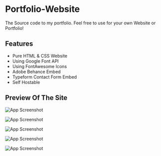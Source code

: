 # Portfolio-Website
 The Source code to my portfolio. Feel free to use for your own Website or Portfolio!

 


## Features

- Pure HTML & CSS Website
- Using Google Font API
- Using FontAwesome Icons
- Adobe Behance Embed
- Typeform Contact Form Embed
- Self Hostable


## Preview Of The Site

![App Screenshot](https://cdn.discordapp.com/attachments/1162882296160997460/1189880982577356830/image.png?ex=659fc605&is=658d5105&hm=b0b75195c767ecd5adb8b15f36a80110234bf4a08fb39a9b07ed82ad206e5d24&)

![App Screenshot](https://cdn.discordapp.com/attachments/1162882296160997460/1189881088395444338/image.png?ex=659fc61e&is=658d511e&hm=2662d68e0165c706924fff0a2f6f9d549e911d87bd8b48bd5a1684b6876bd5c8&)

![App Screenshot](https://cdn.discordapp.com/attachments/1162882296160997460/1189881060230697050/image.png?ex=659fc617&is=658d5117&hm=5ad66b6181a27f60cac9f3604bda986b520107337ae0214fb65487892a8807a0&)

![App Screenshot](https://cdn.discordapp.com/attachments/1162882296160997460/1189881255181942865/image.png?ex=659fc646&is=658d5146&hm=d4bada44203105e0e9d1aececbbbab14855151fb46c6a0fef1bb6a0e3df539bd&)

![App Screenshot](https://cdn.discordapp.com/attachments/1162882296160997460/1189881296546172999/image.png?ex=659fc650&is=658d5150&hm=23d5f2a81d357a39160582d2597994fbe49d912c9d37475563418371233c66a5&)






